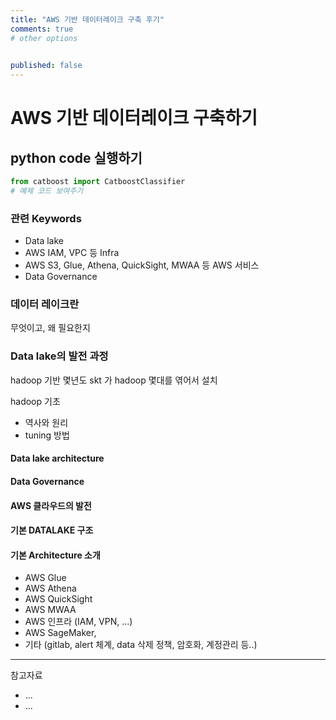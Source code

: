 ```yaml
---
title: "AWS 기반 데이터레이크 구축 후기"
comments: true
# other options

  
published: false
---
```


# AWS 기반 데이터레이크 구축하기
 

## python code 실행하기
```python
from catboost import CatboostClassifier
# 예제 코드 보여주기
```

###  관련 Keywords
- Data lake
- AWS IAM, VPC 등 Infra
- AWS S3, Glue, Athena, QuickSight, MWAA 등 AWS 서비스
- Data Governance

### 데이터 레이크란
무엇이고, 왜 필요한지

### Data lake의 발전 과정
hadoop 기반 몇년도 skt 가 hadoop 몇대를 엮어서 설치 

hadoop 기초
- 역사와 원리
- tuning 방법


#### Data lake architecture

#### Data Governance

#### AWS 클라우드의 발전

#### 기본 DATALAKE 구조

#### 기본 Architecture 소개
- AWS Glue
- AWS Athena
- AWS QuickSight
- AWS MWAA
- AWS 인프라 (IAM, VPN, ...)
- AWS SageMaker, 
- 기타 (gitlab, alert 체계, data 삭제 정책, 암호화, 계정관리 등..)


---
참고자료

- ...
- ...
